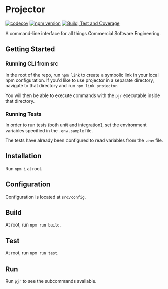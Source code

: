 # Projector

[![codecov](https://codecov.io/gh/tbarlow12/cse-cli/branch/master/graph/badge.svg)](https://codecov.io/gh/tbarlow12/cse-cli) [![npm version](https://badge.fury.io/js/cse-cli.svg)](https://badge.fury.io/js/cse-cli) [![Build, Test and Coverage](https://github.com/tbarlow12/cse-cli/workflows/Build,%20Test%20and%20Coverage/badge.svg)](https://github.com/tbarlow12/cse-cli/actions?query=workflow%3A%22Build%2C+Test+and+Coverage%22)

A command-line interface for all things Commercial Software Engineering.

## Getting Started

### Running CLI from src

In the root of the repo, run `npm link` to create a symbolic link in your local npm configuration.
If you'd like to use projector in a separate directory, navigate to that directory and run `npm link projector`.

You will then be able to execute commands with the `pjr` executable inside that directory.

### Running Tests

In order to run tests (both unit and integration), set the environment variables specified in the `.env.sample` file.

The tests have already been configured to read variables from the `.env` file.

## Installation

Run `npm i` at root.

## Configuration

Configuration is located at `src/config`.

## Build

At root, run `npm run build`.

## Test

At root, run `npm run test`.

## Run

Run `pjr` to see the subcommands available.

